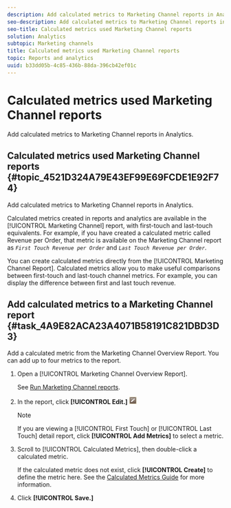 ```yaml
---
description: Add calculated metrics to Marketing Channel reports in Analytics.
seo-description: Add calculated metrics to Marketing Channel reports in Analytics.
seo-title: Calculated metrics used Marketing Channel reports
solution: Analytics
subtopic: Marketing channels
title: Calculated metrics used Marketing Channel reports
topic: Reports and analytics
uuid: b33dd05b-4c85-436b-88da-396cb42ef01c
---
```


# Calculated metrics used Marketing Channel reports

Add calculated metrics to Marketing Channel reports in Analytics.

## Calculated metrics used Marketing Channel reports {#topic_4521D324A79E43EF99E69FCDE1E92F74}

Add calculated metrics to Marketing Channel reports in Analytics. 

Calculated metrics created in reports and analytics are available in the [!UICONTROL Marketing Channel] report, with first-touch and last-touch equivalents. For example, if you have created a calculated metric called Revenue per Order, that metric is available on the Marketing Channel report as *`First Touch Revenue per Order`* and *`Last Touch Revenue per Order`*.

You can create calculated metrics directly from the [!UICONTROL Marketing Channel Report]. Calculated metrics allow you to make useful comparisons between first-touch and last-touch channel metrics. For example, you can display the difference between first and last touch revenue. 

## Add calculated metrics to a Marketing Channel report {#task_4A9E82ACA23A4071B58191C821DBD3D3}

Add a calculated metric from the Marketing Channel Overview Report. You can add up to four metrics to the report.

1. Open a [!UICONTROL Marketing Channel Overview Report].

   See [Run Marketing Channel reports](../../components/c-marketing-channels/t-reports-sc.md#task_AED9E5814809432AB00955CC54F80C84). 

1. In the report, click **[!UICONTROL Edit.]** ![](assets/metric_edit_icon.png)

   >[!NOTE]
   >
   >If you are viewing a [!UICONTROL First Touch] or [!UICONTROL Last Touch] detail report, click **[!UICONTROL Add Metrics]** to select a metric.

1. Scroll to [!UICONTROL Calculated Metrics], then double-click a calculated metric.

   If the calculated metric does not exist, click **[!UICONTROL Create]** to define the metric here. See the [Calculated Metrics Guide](https://marketing.adobe.com/resources/help/en_US/analytics/calcmetrics/) for more information. 
1. Click **[!UICONTROL Save.]**
